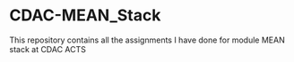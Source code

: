 # CDAC-MEAN_Stack
This repository contains all the assignments I have done for module MEAN stack at CDAC ACTS
